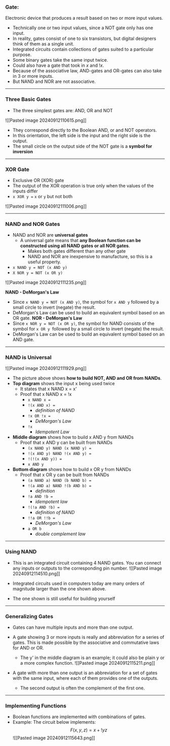### **Gate:** 
Electronic device that produces a result based on two or more input values.
- Technically one or two input values, since a NOT gate only has one input.
- In reality, gates consist of one to six transistors, but digital designers think of them as a single unit.
- Integrated circuits contain collections of gates suited to a particular purpose.
- Some binary gates take the same input twice.
- Could also have a gate that took in $x$ and $!x$.
- Because of the associative law, AND-gates and OR-gates can also take in 3 or more inputs.
- But NAND and NOR are not associative.
---
### **Three Basic Gates**
- The three simplest gates are: AND, OR and NOT

![[Pasted image 20240912110615.png]]
- They correspond directly to the Boolean AND, or and NOT operators.
- In this orientation, the left side is the input and the right side is the output.
- The small circle on the output side of the NOT gate is a **symbol for inversion**
---
### **XOR Gate**
- Exclusive OR (XOR) gate
- The output of the XOR operation is true only when the values of the inputs differ
- `x XOR y =` `x` or `y` but not both

![[Pasted image 20240912111006.png]]

---
### **NAND and NOR Gates**
- NAND and NOR are **universal gates**
	- A universal gate means that **any Boolean function can be constructed using all NAND gates or all NOR gates**.
		- Makes both gates different than any other gate
		- NAND and NOR are inexpensive to manufacture, so this is a useful property.
- `x NAND y = NOT (x AND y)`
- `X NOR y = NOT (x OR y)`

![[Pasted image 20240912111235.png]]

**NAND - DeMorgan's Law**
- Since `x NAND y = NOT (x AND y)`, the symbol for `x AND y` followed by a small circle to invert (negate) the result.
- DeMorgan's Law can be used to build an equivalent symbol based on an OR gate.
**NOR - DeMorgan's Law**
- Since `x NOR y = NOT (x OR y)`, the symbol for NAND consists of the symbol for `x OR y `followed by a small circle to invert (negate) the result.
- DeMorgan's Law can be used to build an equivalent symbol based on an AND gate.
---
### **NAND is Universal**

![[Pasted image 20240912111929.png]]

- The picture above shows **how to build NOT, AND and OR from NANDs**.
- **Top diagram** shows the input x being used twice
	- It states that x NAND x = x'
	- Proof that x NAND x = !x
		- `x NAND x =`
		- `!(x AND x) =`
			- *definition of NAND*
		- `!x OR !x =`
			- *DeMorgan's Law*
		- `!x`
			- *Idempotent Law*
- **Middle diagram** shows how to build x AND y from NANDs
	- Proof that x AND y can be built from NANDs
		- `(x NAND y) NAND (x NAND y) = `
		- `!(x AND y) NAND !(x AND y) = `
		- `!(!(x AND y)) =`
		- `x AND y`
- **Bottom diagram** shows how to build x OR y from NANDs
	- Proof that x OR y can be built from NANDs
		- `(a NAND a) NAND (b NAND b) =`
		- `!(a AND a) NAND !(b AND b) =`
			- *definition*
		- `!a AND !b =`
			- *idempotent law*
		- `!(!a AND !b) =`
			- *definition of NAND*
		- `!!a OR !!b =`
			- *DeMorgan's Law*
		- `a OR b`
			- *double complement law*
---
### **Using NAND**
- This is an integrated circuit containing 4 NAND gates. You can connect any inputs or outputs to the corresponding pin number.
![[Pasted image 20240912114510.png]]

- Integrated circuits used in computers today are many orders of magnitude larger than the one shown above.
- The one shown is still useful for building yourself
---
### **Generalizing Gates**
- Gates can have multiple inputs and more than one output.
- A gate showing 3 or more inputs is really and abbreviation for a series of gates. This is made possible by the associative and commutative laws for AND or OR.
	- The y' in the middle diagram is an example; it could also be plain y or a more complex function.
![[Pasted image 20240912115211.png]]

- A gate with more than one output is an abbreviation for a set of gates with the same input, where each of them provides one of the outputs.
	- The second output is often the complement of the first one.
---
### **Implementing Functions**
- Boolean functions are implemented with combinations of gates.
- Example: The circuit below implements:
$$F(x,y,z) = x + !yz$$
![[Pasted image 20240912115643.png]]

